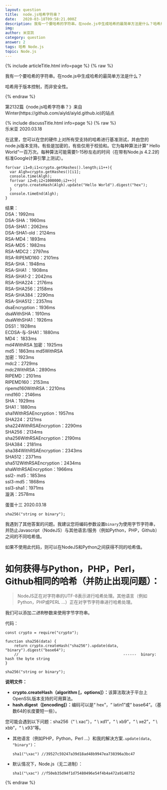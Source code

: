 ```yaml
---
layout: question
title:  node.js哈希字符串？
date:   2020-03-18T09:58:21.000Z
description: 我有一个要哈希的字符串。在node.js中生成哈希的最简单方法是什么？哈希用于版本控制，而非安全性。...
img: 
author: 米亚凯
category: question
answer: 2
tags: 哈希 Node.js
topic: Node.js
---
```

<div class="article-root">
  <div class="article">
    {% include articleTitle.html info=page %}
    {% raw %}
    <div class="article-content"><p><font style="vertical-align: inherit;"><font style="vertical-align: inherit;">我有一个要哈希的字符串。</font><font style="vertical-align: inherit;">在node.js中生成哈希的最简单方法是什么？</font></font></p>

<p><font style="vertical-align: inherit;"><font style="vertical-align: inherit;">哈希用于版本控制，而非安全性。</font></font></p></div>
    {% endraw %}
  </div>
  <p class="winter_mark">第2132篇《node.js哈希字符串？》来自Winter(https://github.com/aiyld/aiyld.github.io)的站点</p>
  <div class="discuss-wrapper">
    {% include discussTitle.html info=page %}
    {% raw %}
    <div class="discuss-item">
        <div class="discuss-parent">
          <div class="discuss-meta">
            <span class="discuss-user">乐米亚</span>
            <span class="discuss-time">2020.03.18</span>
          </div>
          <div class="discuss-comment"><p><font style="vertical-align: inherit;"><font style="vertical-align: inherit;">在这里，您可以在您的硬件上对所有受支持的哈希进行基准测试，并由您的node.js版本支持。</font><font style="vertical-align: inherit;">有些是加密的，有些仅用于校验和。</font><font style="vertical-align: inherit;">它为每种算法计算“ Hello World”一百万次。</font><font style="vertical-align: inherit;">每种算法可能需要1-15秒左右的时间（在带有Node.js 4.2.2的标准Google计算引擎上测试）。</font></font></p>

<pre><code>for(var i1=0;i1&lt;crypto.getHashes().length;i1++){<font></font>
  var Algh=crypto.getHashes()[i1];<font></font>
  console.time(Algh);<font></font>
  for(var i2=0;i2&lt;1000000;i2++){<font></font>
    crypto.createHash(Algh).update("Hello World").digest("hex");<font></font>
  }<font></font>
  console.timeEnd(Algh);  <font></font>
}<font></font>
</code></pre>

<p><font style="vertical-align: inherit;"><font style="vertical-align: inherit;">结果：</font></font><br><font style="vertical-align: inherit;"><font style="vertical-align: inherit;">
DSA：1992ms </font></font><br><font style="vertical-align: inherit;"><font style="vertical-align: inherit;">
DSA-SHA：1960ms </font></font><br><font style="vertical-align: inherit;"><font style="vertical-align: inherit;">
DSA-SHA1：2062ms </font></font><br><font style="vertical-align: inherit;"><font style="vertical-align: inherit;">
DSA-SHA1-old：2124ms </font></font><br><font style="vertical-align: inherit;"><font style="vertical-align: inherit;">
RSA-MD4：1893ms </font></font><br><font style="vertical-align: inherit;"><font style="vertical-align: inherit;">
RSA-MD5：1982ms </font></font><br><font style="vertical-align: inherit;"><font style="vertical-align: inherit;">
RSA-MDC2：2797ms </font></font><br><font style="vertical-align: inherit;"><font style="vertical-align: inherit;">
RSA-RIPEMD160：2101ms </font></font><br><font style="vertical-align: inherit;"><font style="vertical-align: inherit;">
RSA-SHA：1948ms </font></font><br><font style="vertical-align: inherit;"><font style="vertical-align: inherit;">
RSA-SHA1 ：1908ms </font></font><br><font style="vertical-align: inherit;"><font style="vertical-align: inherit;">
RSA-SHA1-2：2042ms </font></font><br><font style="vertical-align: inherit;"><font style="vertical-align: inherit;">
RSA-SHA224：2176ms </font></font><br><font style="vertical-align: inherit;"><font style="vertical-align: inherit;">
RSA-SHA256：2158ms </font></font><br><font style="vertical-align: inherit;"><font style="vertical-align: inherit;">
RSA-SHA384：2290ms </font></font><br><font style="vertical-align: inherit;"><font style="vertical-align: inherit;">
RSA-SHA512：2357ms </font></font><br><font style="vertical-align: inherit;"><font style="vertical-align: inherit;">
dsaEncryption：1936ms </font></font><br><font style="vertical-align: inherit;"><font style="vertical-align: inherit;">
dsaWithSHA：1910ms </font></font><br><font style="vertical-align: inherit;"><font style="vertical-align: inherit;">
dsaWithSHA1：1926ms </font></font><br><font style="vertical-align: inherit;"><font style="vertical-align: inherit;">
DSS1：1928ms </font></font><br><font style="vertical-align: inherit;"><font style="vertical-align: inherit;">
ECDSA-与-SHA1：1880ms </font></font><br><font style="vertical-align: inherit;"><font style="vertical-align: inherit;">
MD4： 1833ms </font></font><br><font style="vertical-align: inherit;"><font style="vertical-align: inherit;">
md4WithRSA </font><font style="vertical-align: inherit;">加密</font><font style="vertical-align: inherit;">：1925ms </font></font><br><font style="vertical-align: inherit;"><font style="vertical-align: inherit;">
md5：1863ms md5WithRSA </font></font><br><font style="vertical-align: inherit;"><font style="vertical-align: inherit;">
加密：1923ms </font></font><br><font style="vertical-align: inherit;"><font style="vertical-align: inherit;">
mdc2：2729ms </font></font><br><font style="vertical-align: inherit;"><font style="vertical-align: inherit;">
mdc2WithRSA：2890ms</font></font><br><font style="vertical-align: inherit;"><font style="vertical-align: inherit;">
RIPEMD：2101ms </font></font><br><font style="vertical-align: inherit;"><font style="vertical-align: inherit;">
RIPEMD160：2153ms </font></font><br><font style="vertical-align: inherit;"><font style="vertical-align: inherit;">
ripemd160WithRSA：2210ms </font></font><br><font style="vertical-align: inherit;"><font style="vertical-align: inherit;">
rmd160：2146ms </font></font><br><font style="vertical-align: inherit;"><font style="vertical-align: inherit;">
SHA：1929ms </font></font><br><font style="vertical-align: inherit;"><font style="vertical-align: inherit;">
SHA1：1880ms </font></font><br><font style="vertical-align: inherit;"><font style="vertical-align: inherit;">
sha1WithRSAEncryption：1957ms </font></font><br><font style="vertical-align: inherit;"><font style="vertical-align: inherit;">
SHA224：2121ms </font></font><br><font style="vertical-align: inherit;"><font style="vertical-align: inherit;">
sha224WithRSAEncryption：2290ms </font></font><br><font style="vertical-align: inherit;"><font style="vertical-align: inherit;">
SHA256：2134ms </font></font><br><font style="vertical-align: inherit;"><font style="vertical-align: inherit;">
sha256WithRSAEncryption：2190ms </font></font><br><font style="vertical-align: inherit;"><font style="vertical-align: inherit;">
SHA3​​84：2181ms </font></font><br><font style="vertical-align: inherit;"><font style="vertical-align: inherit;">
sha384WithRSAEncryption：2343ms </font></font><br><font style="vertical-align: inherit;"><font style="vertical-align: inherit;">
SHA512：2371ms </font></font><br><font style="vertical-align: inherit;"><font style="vertical-align: inherit;">
sha512WithRSAEncryption：2434ms </font></font><br><font style="vertical-align: inherit;"><font style="vertical-align: inherit;">
shaWithRSAEncryption：1966ms </font></font><br><font style="vertical-align: inherit;"><font style="vertical-align: inherit;">
ssl2- md5：1853ms </font></font><br><font style="vertical-align: inherit;"><font style="vertical-align: inherit;">
ssl3-md5：1868ms </font></font><br><font style="vertical-align: inherit;"><font style="vertical-align: inherit;">
ssl3-sha1：1971ms </font></font><br><font style="vertical-align: inherit;"><font style="vertical-align: inherit;">
漩涡：2578ms</font></font><br></p></div>
        </div></div><div class="discuss-item">
        <div class="discuss-parent">
          <div class="discuss-meta">
            <span class="discuss-user">蛋蛋十三</span>
            <span class="discuss-time">2020.03.18</span>
          </div>
          <div class="discuss-comment"><pre><code>sha256("string or binary");
</code></pre>

<p><font style="vertical-align: inherit;"><font style="vertical-align: inherit;">我遇到了其他答案的问题。</font><font style="vertical-align: inherit;">我建议您将编码参数设置</font></font><code>binary</code><font style="vertical-align: inherit;"><font style="vertical-align: inherit;">为使用字节字符串，并防止Javascript（NodeJS）与其他语言/服务（例如Python，PHP，Github）之间的不同哈希值。</font></font></p>

<p><font style="vertical-align: inherit;"><font style="vertical-align: inherit;">如果不使用此代码，则可以在NodeJS和Python之间获得不同的哈希值。</font></font></p>

<h1><font style="vertical-align: inherit;"><font style="vertical-align: inherit;">如何获得与Python，PHP，Perl，Github相同的哈希（并防止出现问题）：</font></font></h1>

<blockquote>
  <p><font style="vertical-align: inherit;"><font style="vertical-align: inherit;">NodeJS正在对字符串的UTF-8表示进行哈希处理。</font><font style="vertical-align: inherit;">其他语言（例如Python，PHP或PERL ...）正在对字节字符串进行哈希处理。</font></font></p>
</blockquote>

<p><font style="vertical-align: inherit;"><font style="vertical-align: inherit;">我们可以添加</font></font><em><font style="vertical-align: inherit;"><font style="vertical-align: inherit;">二进制</font></font></em><font style="vertical-align: inherit;"><font style="vertical-align: inherit;">参数来使用字节字符串。</font></font></p>

<p><font style="vertical-align: inherit;"><font style="vertical-align: inherit;">代码：</font></font></p>

<pre><code>const crypto = require("crypto");<font></font>
<font></font>
function sha256(data) {<font></font>
    return crypto.createHash("sha256").update(data, "binary").digest("base64");<font></font>
    //                                               ------  binary: hash the byte string<font></font>
}<font></font>
<font></font>
sha256("string or binary");<font></font>
</code></pre>

<p><strong><font style="vertical-align: inherit;"><font style="vertical-align: inherit;">说明文件：</font></font></strong>  </p>

<ul>
<li><strong><font style="vertical-align: inherit;"><font style="vertical-align: inherit;">crypto.createHash（algorithm [，options]）：</font></font></strong><font style="vertical-align: inherit;"><font style="vertical-align: inherit;">该算法取决于平台上OpenSSL版本支持的可用算法。</font></font></li>
<li><strong><font style="vertical-align: inherit;"><font style="vertical-align: inherit;">hash.digest（[encoding]）：</font></font></strong><font style="vertical-align: inherit;"><font style="vertical-align: inherit;">编码可以是“ hex”，“ latin1”或“ base64”。</font><font style="vertical-align: inherit;">（基数64的长度要短一些）。</font></font></li>
</ul>

<p><font style="vertical-align: inherit;"><font style="vertical-align: inherit;">您可能会遇到以下问题：sha256（“ \ xac”），“ \ xd1”，“ \ xb9”，“ \ xe2”，“ \ xbb”，“ \ x93”等。</font></font></p>

<ul>
<li><p><font style="vertical-align: inherit;"><font style="vertical-align: inherit;">其他语言（例如PHP，Python，Perl ...）和我的解决方案</font></font><code>.update(data, "binary")</code><font style="vertical-align: inherit;"><font style="vertical-align: inherit;">：</font></font></p>

<pre><code>sha1("\xac") //39527c59247a39d18ad48b9947ea738396a3bc47
</code></pre></li>
<li><p><font style="vertical-align: inherit;"><font style="vertical-align: inherit;">默认情况下，Node.js（无二进制）：</font></font></p>

<pre><code>sha1("\xac") //f50eb35d94f1d75480496e54f4b4a472a9148752
</code></pre></li>
</ul></div>
        </div></div>
    {% endraw %}
  </div>
<div>
